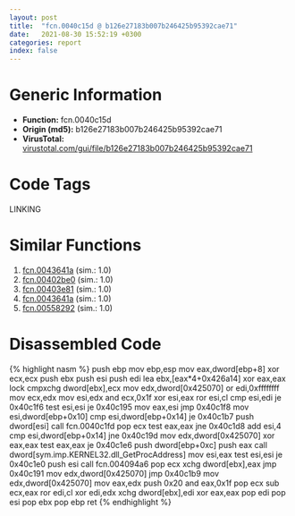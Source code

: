 ```yaml
---
layout: post
title:  "fcn.0040c15d @ b126e27183b007b246425b95392cae71"
date:   2021-08-30 15:52:19 +0300
categories: report
index: false
---
```


# Generic Information
- **Function:** fcn.0040c15d
- **Origin (md5):** b126e27183b007b246425b95392cae71
- **VirusTotal:** [virustotal.com/gui/file/b126e27183b007b246425b95392cae71][virustotal_ref]

# Code Tags
<span class="tag" id="LINKING">LINKING</span>


# Similar Functions

1. [fcn.0043641a][similar_1_ref] (sim.: 1.0)
2. [fcn.00402be0][similar_2_ref] (sim.: 1.0)
3. [fcn.00403e81][similar_3_ref] (sim.: 1.0)
4. [fcn.0043641a][similar_4_ref] (sim.: 1.0)
5. [fcn.00558292][similar_5_ref] (sim.: 1.0)


# Disassembled Code

{% highlight nasm %}
push ebp
mov ebp,esp
mov eax,dword[ebp+8]
xor ecx,ecx
push ebx
push esi
push edi
lea ebx,[eax*4+0x426a14]
xor eax,eax
lock cmpxchg dword[ebx],ecx
mov edx,dword[0x425070]
or edi,0xffffffff
mov ecx,edx
mov esi,edx
and ecx,0x1f
xor esi,eax
ror esi,cl
cmp esi,edi
je 0x40c1f6
test esi,esi
je 0x40c195
mov eax,esi
jmp 0x40c1f8
mov esi,dword[ebp+0x10]
cmp esi,dword[ebp+0x14]
je 0x40c1b7
push dword[esi]
call fcn.0040c1fd
pop ecx
test eax,eax
jne 0x40c1d8
add esi,4
cmp esi,dword[ebp+0x14]
jne 0x40c19d
mov edx,dword[0x425070]
xor eax,eax
test eax,eax
je 0x40c1e6
push dword[ebp+0xc]
push eax
call dword[sym.imp.KERNEL32.dll_GetProcAddress]
mov esi,eax
test esi,esi
je 0x40c1e0
push esi
call fcn.004094a6
pop ecx
xchg dword[ebx],eax
jmp 0x40c191
mov edx,dword[0x425070]
jmp 0x40c1b9
mov edx,dword[0x425070]
mov eax,edx
push 0x20
and eax,0x1f
pop ecx
sub ecx,eax
ror edi,cl
xor edi,edx
xchg dword[ebx],edi
xor eax,eax
pop edi
pop esi
pop ebx
pop ebp
ret
{% endhighlight %}


[similar_1_ref]: /report/fcn.0043641a@c2f40b3bc10e39d3d975422ee4d09bab
[similar_2_ref]: /report/fcn.00402be0@a6cf94ccbcdc43329b71e021286f4210
[similar_3_ref]: /report/fcn.00403e81@48311276b3cd8adebcd777f7aad326b2
[similar_4_ref]: /report/fcn.0043641a@8d996434378dbdbb47e86342be5446c7
[similar_5_ref]: /report/fcn.00558292@9c2b894b84f59672d8be2e984066f76f
[virustotal_ref]: https://www.virustotal.com/gui/file/b126e27183b007b246425b95392cae71